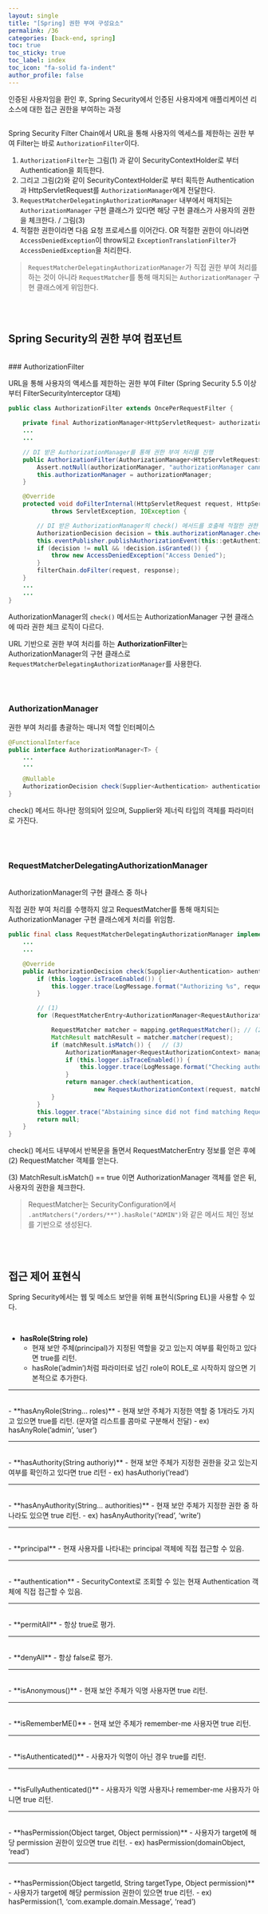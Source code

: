 ```yaml
---
layout: single
title: "[Spring] 권한 부여 구성요소"
permalink: /36
categories: [back-end, spring]
toc: true
toc_sticky: true
toc_label: index
toc_icon: "fa-solid fa-indent"
author_profile: false
---
```


인증된 사용자임을 환인 후, Spring Security에서 인증된 사용자에게 애플리케이션 리소스에 대한 접근 권한을 부여하는 과정

<p align="center"><img src="../images/36_1.png" alt=""></p>

Spring Security Filter Chain에서 URL을 통해 사용자의 엑세스를 제한하는 권한 부여 Filter는 바로 `AuthorizationFilter`이다.

1. `AuthorizationFilter`는 그림(1) 과 같이 SecurityContextHolder로 부터 Authentication을 회득한다.
2. 그리고 그림(2)와 같이 SecurityContextHolder로 부터 획득한 Authentication과 HttpServletRequest를 `AuthorizationManager`에게 전달한다.
3. `RequestMatcherDelegatingAuthorizationManager` 내부에서 매치되는 `AuthorizationManager` 구현 클래스가 있다면 해당 구현 클래스가 사용자의 권한을 체크한다. / 그림(3)
4. 적절한 권한이라면 다음 요청 프로세스를 이어간다. OR 적절한 권한이 아니라면 `AccessDeniedException`이 throw되고 `ExceptionTranslationFilter`가 `AccessDeniedException`을 처리한다.

> `RequestMatcherDelegatingAuthorizationManager`가 직접 권한 부여 처리를 하는 것이 아니라 `RequestMatcher`를 통해 매치되는 `AuthorizationManager` 구현 클래스에게 위임한다.

<br>

<br>

## Spring Security의 권한 부여 컴포넌트

<br>
### AuthorizationFilter

URL을 통해 사용자의 액세스를 제한하는 권한 부여 Filter (Spring Security 5.5 이상부터 FilterSecurityInterceptor 대체)

```java
public class AuthorizationFilter extends OncePerRequestFilter {

    private final AuthorizationManager<HttpServletRequest> authorizationManager;
    ...
    ...

    // DI 받은 AuthorizationManager를 통해 권한 부여 처리를 진행
    public AuthorizationFilter(AuthorizationManager<HttpServletRequest> authorizationManager) {
        Assert.notNull(authorizationManager, "authorizationManager cannot be null");
        this.authorizationManager = authorizationManager;
    }

    @Override
    protected void doFilterInternal(HttpServletRequest request, HttpServletResponse response, FilterChain filterChain)
            throws ServletException, IOException {

        // DI 받은 AuthorizationManager의 check() 메서드를 호출해 적절한 권한 부여 여부를 체크
        AuthorizationDecision decision = this.authorizationManager.check(this::getAuthentication, request);
        this.eventPublisher.publishAuthorizationEvent(this::getAuthentication, request, decision);
        if (decision != null && !decision.isGranted()) {
            throw new AccessDeniedException("Access Denied");
        }
        filterChain.doFilter(request, response);
    }
    ...
    ...
}
```
AuthorizationManager의 `check()` 메서드는 AuthorizationManager 구현 클래스에 따라 권한 체크 로직이 다르다.

URL 기반으로 권한 부여 처리를 하는 **AuthorizationFilter**는 AuthorizationManager의 구현 클래스로 `RequestMatcherDelegatingAuthorizationManager`를 사용한다.

<br>

<br>

### AuthorizationManager

권한 부여 처리를 총괄하는 매니저 역할 인터페이스

```java
@FunctionalInterface
public interface AuthorizationManager<T> {
    ...
    ...

    @Nullable
    AuthorizationDecision check(Supplier<Authentication> authentication, T object);
}
```

check() 메서드 하나만 정의되어 있으며,  Supplier와 제너릭 타입의 객체를 파라미터로 가진다.

<br>

<br>

### RequestMatcherDelegatingAuthorizationManager

<br>
AuthorizationManager의 구현 클래스 중 하나

직접 권한 부여 처리를 수행하지 않고 RequestMatcher를 통해 매치되는 AuthorizationManager 구현 클래스에게 처리를 위임함.

```java
public final class RequestMatcherDelegatingAuthorizationManager implements AuthorizationManager<HttpServletRequest> {
    ...
    ...

    @Override
    public AuthorizationDecision check(Supplier<Authentication> authentication, HttpServletRequest request) {
        if (this.logger.isTraceEnabled()) {
            this.logger.trace(LogMessage.format("Authorizing %s", request));
        }

        // (1)
        for (RequestMatcherEntry<AuthorizationManager<RequestAuthorizationContext>> mapping : this.mappings) {

            RequestMatcher matcher = mapping.getRequestMatcher(); // (2)
            MatchResult matchResult = matcher.matcher(request);
            if (matchResult.isMatch()) {   // (3)
                AuthorizationManager<RequestAuthorizationContext> manager = mapping.getEntry();
                if (this.logger.isTraceEnabled()) {
                    this.logger.trace(LogMessage.format("Checking authorization on %s using %s", request, manager));
                }
                return manager.check(authentication,
                        new RequestAuthorizationContext(request, matchResult.getVariables()));
            }
        }
        this.logger.trace("Abstaining since did not find matching RequestMatcher");
        return null;
    }
}
```

check() 메서드 내부에서 반복문을 돌면서 RequestMatcherEntry 정보를 얻은 후에 (2) RequestMatcher 객체를 얻는다.

(3) MatchResult.isMatch() == true 이면 AuthorizationManager 객체를 얻은 뒤, 사용자의 권한을 체크한다.

> RequestMatcher는 SecurityConfiguration에서 `.antMatchers("/orders/**").hasRole("ADMIN")`와 같은 메서드 체인 정보를 기반으로 생성된다.

<br>

<br>

## 접근 제어 표현식

Spring Security에서는 웹 및 메소드 보안을 위해 표현식(Spring EL)을 사용할 수 있다.

<br>

- **hasRole(String role)**
    - 현재 보안 주체(principal)가 지정된 역할을 갖고 있는지 여부를 확인하고 있다면 true를 리턴.
    - hasRole(’admin’)처럼 파라미터로 넘긴 role이 ROLE_로 시작하지 않으면 기본적으로 추가한다.

---

<br>
- **hasAnyRole(String… roles)**
    - 현재 보안 주체가 지정한 역할 중 1개라도 가지고 있으면 true를 리턴. (문자열 리스트를 콤마로 구분해서 전달)
    - ex) hasAnyRole(’admin’, ‘user’)

---

<br>
- **hasAuthority(String authoriy)**
    - 현재 보안 주체가 지정한 권한을 갖고 있는지 여부를 확인하고 있다면 true 리턴
    - ex) hasAuthoriy(’read’)

---

<br>
- **hasAnyAuthority(String… authorities)**
    - 현재 보안 주체가 지정한 권한 중 하나라도 있으면 true 리턴.
    - ex) hasAnyAuthority(’read’, ‘write’)

---

<br>
- **principal**
    - 현재 사용자를 나타내는 principal 객체에 직접 접근할 수 있음.

---

<br>
- **authentication**
    - SecurityContext로 조회할 수 있는 현재 Authentication 객체에 직접 접근할 수 있음.

---

<br>
- **permitAll**
    - 항상 true로 평가.

---

<br>
- **denyAll**
    - 항상 false로 평가.

---

<br>
- **isAnonymous()**
    - 현재 보안 주체가 익명 사용자면 true 리턴.

---

<br>
- **isRememberME()**
    - 현재 보안 주체가 remember-me 사용자면 true 리턴.

---

<br>
- **isAuthenticated()**
    - 사용자가 익명이 아닌 경우 true를 리턴.

---

<br>
- **isFullyAuthenticated()**
    - 사용자가 익명 사용자나 remember-me 사용자가 아니면 true 리턴.

---

<br>
- **hasPermission(Object target, Object permission)**
    - 사용자가 target에 해당 permission 권한이 있으면 true 리턴.
    - ex) hasPermission(domainObject, ‘read’)

---

<br>
- **hasPermission(Object targetId, String targetType, Object permission)**
    - 사용자가 target에 해당 permission 권한이 있으면 true 리턴.
    - ex) hasPermission(1, ‘com.example.domain.Message’, ‘read’)

<br>

<br>